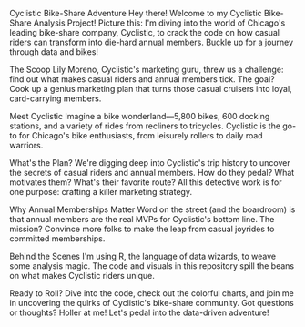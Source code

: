 Cyclistic Bike-Share Adventure
Hey there! Welcome to my Cyclistic Bike-Share Analysis Project! Picture this: I'm diving into the world of Chicago's leading bike-share company, Cyclistic, to crack the code on how casual riders can transform into die-hard annual members. Buckle up for a journey through data and bikes!

The Scoop
Lily Moreno, Cyclistic's marketing guru, threw us a challenge: find out what makes casual riders and annual members tick. The goal? Cook up a genius marketing plan that turns those casual cruisers into loyal, card-carrying members.

Meet Cyclistic
Imagine a bike wonderland—5,800 bikes, 600 docking stations, and a variety of rides from recliners to tricycles. Cyclistic is the go-to for Chicago's bike enthusiasts, from leisurely rollers to daily road warriors.

What's the Plan?
We're digging deep into Cyclistic's trip history to uncover the secrets of casual riders and annual members. How do they pedal? What motivates them? What's their favorite route? All this detective work is for one purpose: crafting a killer marketing strategy.

Why Annual Memberships Matter
Word on the street (and the boardroom) is that annual members are the real MVPs for Cyclistic's bottom line. The mission? Convince more folks to make the leap from casual joyrides to committed memberships.

Behind the Scenes
I'm using R, the language of data wizards, to weave some analysis magic. The code and visuals in this repository spill the beans on what makes Cyclistic riders unique.

Ready to Roll?
Dive into the code, check out the colorful charts, and join me in uncovering the quirks of Cyclistic's bike-share community. Got questions or thoughts? Holler at me! Let's pedal into the data-driven adventure!
